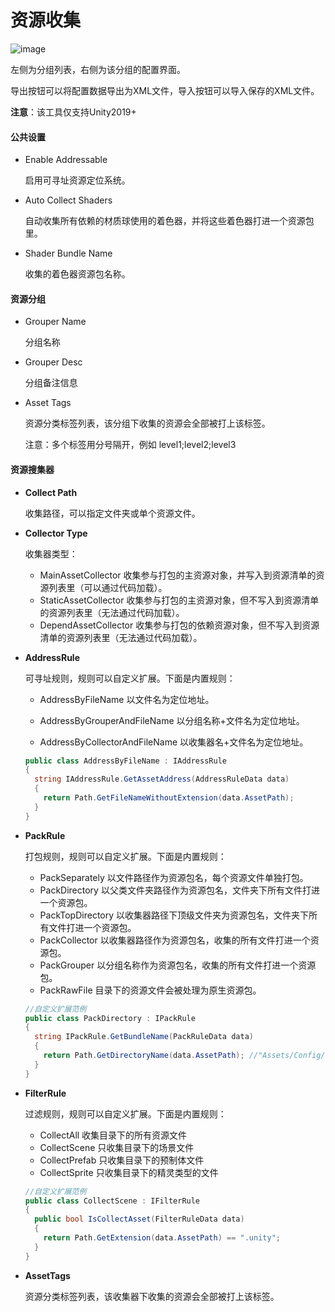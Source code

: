 # 资源收集

![image](https://github.com/tuyoogame/YooAsset/raw/main/Docs/Image/AssetGrouper-img1.png)

左侧为分组列表，右侧为该分组的配置界面。

导出按钮可以将配置数据导出为XML文件，导入按钮可以导入保存的XML文件。

**注意**：该工具仅支持Unity2019+

#### 公共设置

- Enable Addressable

  启用可寻址资源定位系统。

- Auto Collect Shaders

  自动收集所有依赖的材质球使用的着色器，并将这些着色器打进一个资源包里。

- Shader Bundle Name

  收集的着色器资源包名称。

#### 资源分组

- Grouper Name

  分组名称

- Grouper Desc

  分组备注信息

- Asset Tags

  资源分类标签列表，该分组下收集的资源会全部被打上该标签。

  注意：多个标签用分号隔开，例如 level1;level2;level3

#### 资源搜集器

- **Collect Path**

  收集路径，可以指定文件夹或单个资源文件。

- **Collector Type**

  收集器类型：

  - MainAssetCollector 收集参与打包的主资源对象，并写入到资源清单的资源列表里（可以通过代码加载）。
  - StaticAssetCollector 收集参与打包的主资源对象，但不写入到资源清单的资源列表里（无法通过代码加载）。
  - DependAssetCollector 收集参与打包的依赖资源对象，但不写入到资源清单的资源列表里（无法通过代码加载）。
  
- **AddressRule**

  可寻址规则，规则可以自定义扩展。下面是内置规则：

  - AddressByFileName 以文件名为定位地址。

  - AddressByGrouperAndFileName 以分组名称+文件名为定位地址。

  - AddressByCollectorAndFileName 以收集器名+文件名为定位地址。

  ````c#
  public class AddressByFileName : IAddressRule
  {
    string IAddressRule.GetAssetAddress(AddressRuleData data)
    {
      return Path.GetFileNameWithoutExtension(data.AssetPath);
    }
  }
  ````

- **PackRule**

  打包规则，规则可以自定义扩展。下面是内置规则：

  - PackSeparately 以文件路径作为资源包名，每个资源文件单独打包。
  - PackDirectory 以父类文件夹路径作为资源包名，文件夹下所有文件打进一个资源包。
  - PackTopDirectory 以收集器路径下顶级文件夹为资源包名，文件夹下所有文件打进一个资源包。
  - PackCollector 以收集器路径作为资源包名，收集的所有文件打进一个资源包。
  - PackGrouper 以分组名称作为资源包名，收集的所有文件打进一个资源包。
  - PackRawFile 目录下的资源文件会被处理为原生资源包。

  ````c#
  //自定义扩展范例
  public class PackDirectory : IPackRule
  {
    string IPackRule.GetBundleName(PackRuleData data)
    {
      return Path.GetDirectoryName(data.AssetPath); //"Assets/Config/test.txt" --> "Assets/Config"
    }
  }
  ````

- **FilterRule**

  过滤规则，规则可以自定义扩展。下面是内置规则：

  - CollectAll 收集目录下的所有资源文件
  - CollectScene 只收集目录下的场景文件
  - CollectPrefab 只收集目录下的预制体文件
  - CollectSprite 只收集目录下的精灵类型的文件

  ````c#
  //自定义扩展范例
  public class CollectScene : IFilterRule
  {
    public bool IsCollectAsset(FilterRuleData data)
    {
      return Path.GetExtension(data.AssetPath) == ".unity";
    }
  }
  ````

- **AssetTags**

  资源分类标签列表，该收集器下收集的资源会全部被打上该标签。

